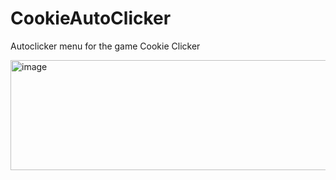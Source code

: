 # CookieAutoClicker
Autoclicker menu for the game Cookie Clicker

<img width="510" height="176" alt="image" src="https://github.com/user-attachments/assets/ba5c404f-0519-4afe-b357-16228cf1b431" />

